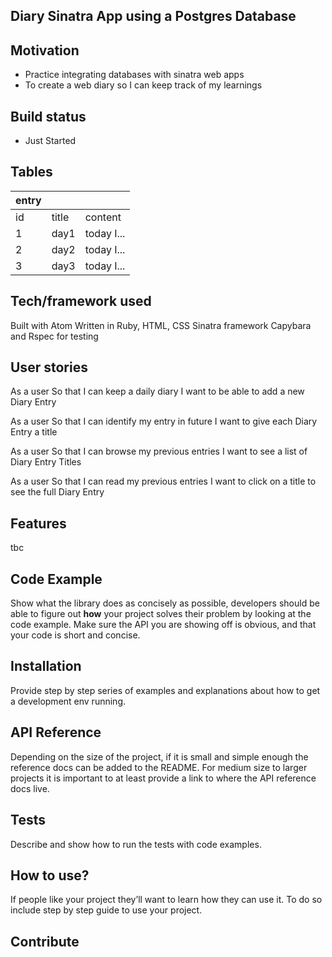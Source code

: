 ## Diary Sinatra App using a Postgres Database

## Motivation
- Practice integrating databases with sinatra web apps
- To create a web diary so I can keep track of my learnings

## Build status
- Just Started

## Tables
|entry|||
|-------|------|-------|
|id|title|content|
|1|day1|today I...|
|2|day2|today I...|
|3|day3|today I...|

## Tech/framework used
Built with Atom
Written in Ruby, HTML, CSS
Sinatra framework
Capybara and Rspec for testing

## User stories
As a user
So that I can keep a daily diary
I want to be able to add a new Diary Entry

As a user
So that I can identify my entry in future
I want to give each Diary Entry a title

As a user
So that I can browse my previous entries
I want to see a list of Diary Entry Titles

As a user
So that I can read my previous entries
I want to click on a title to see the full Diary Entry

## Features
tbc

## Code Example
Show what the library does as concisely as possible, developers should be able to figure out **how** your project solves their problem by looking at the code example. Make sure the API you are showing off is obvious, and that your code is short and concise.
## Installation
Provide step by step series of examples and explanations about how to get a development env running.
## API Reference
Depending on the size of the project, if it is small and simple enough the reference docs can be added to the README. For medium size to larger projects it is important to at least provide a link to where the API reference docs live.
## Tests
Describe and show how to run the tests with code examples.
## How to use?
If people like your project they’ll want to learn how they can use it. To do so include step by step guide to use your project.
## Contribute
